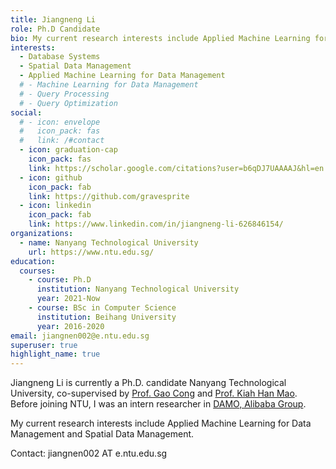 ```yaml
---
title: Jiangneng Li
role: Ph.D Candidate
bio: My current research interests include Applied Machine Learning for Data Management and Spatial Data Management.
interests:
  - Database Systems
  - Spatial Data Management
  - Applied Machine Learning for Data Management
  # - Machine Learning for Data Management
  # - Query Processing
  # - Query Optimization
social:
  # - icon: envelope
  #   icon_pack: fas
  #   link: /#contact
  - icon: graduation-cap
    icon_pack: fas
    link: https://scholar.google.com/citations?user=b6qDJ7UAAAAJ&hl=en
  - icon: github
    icon_pack: fab
    link: https://github.com/gravesprite
  - icon: linkedin
    icon_pack: fab
    link: https://www.linkedin.com/in/jiangneng-li-626846154/
organizations:
  - name: Nanyang Technological University
    url: https://www.ntu.edu.sg/
education:
  courses:
    - course: Ph.D
      institution: Nanyang Technological University
      year: 2021-Now
    - course: BSc in Computer Science
      institution: Beihang University
      year: 2016-2020
email: jiangnen002@e.ntu.edu.sg
superuser: true
highlight_name: true
---
```

Jiangneng Li is currently a Ph.D. candidate Nanyang Technological University, co-supervised by [Prof. Gao Cong](https://personal.ntu.edu.sg/gaocong/) and [Prof. Kiah Han Mao](https://personal.ntu.edu.sg/hmkiah/). Before joining NTU, I was an intern researcher in [DAMO, Alibaba Group](https://damo.alibaba.com/labs/data-analytics-and-intelligence).

My current research interests include Applied Machine Learning for Data Management and Spatial Data Management.

Contact: jiangnen002 AT e.ntu.edu.sg